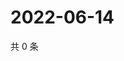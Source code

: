 # 2022-06-14

共 0 条

<!-- BEGIN WEIBO -->
<!-- 最后更新时间 Tue Jun 14 2022 07:15:25 GMT+0800 (China Standard Time) -->

<!-- END WEIBO -->

